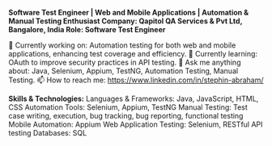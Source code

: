 **Software Test Engineer | Web and Mobile Applications | Automation & Manual Testing Enthusiast
Company: Qapitol QA Services & Pvt Ltd, Bangalore, India
Role: Software Test Engineer**

🔭 Currently working on: Automation testing for both web and mobile applications, enhancing test coverage and efficiency.
🌱 Currently learning: OAuth to improve security practices in API testing.
💬 Ask me anything about: Java, Selenium, Appium, TestNG, Automation Testing, Manual Testing.
📫 How to reach me: https://www.linkedin.com/in/stephin-abraham/

**Skills & Technologies:**
Languages & Frameworks: Java, JavaScript, HTML, CSS
Automation Tools: Selenium, Appium, TestNG
Manual Testing: Test case writing, execution, bug tracking, bug reporting, functional testing
Mobile Automation: Appium
Web Application Testing: Selenium, RESTful API testing
Databases: SQL
